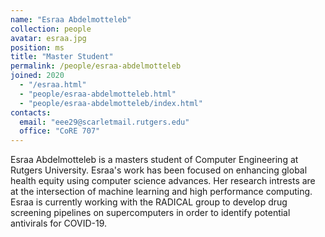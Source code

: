 ```yaml
---
name: "Esraa Abdelmotteleb"
collection: people
avatar: esraa.jpg
position: ms
title: "Master Student"
permalink: /people/esraa-abdelmotteleb
joined: 2020
  - "/esraa.html"
  - "people/esraa-abdelmotteleb.html"
  - "people/esraa-abdelmotteleb/index.html"
contacts:
  email: "eee29@scarletmail.rutgers.edu"
  office: "CoRE 707"
---
```


Esraa Abdelmotteleb is a masters student of Computer Engineering at Rutgers University. Esraa's work has been focused on enhancing global health equity using computer science advances. Her research intrests are at the intersection of machine learning and high performance computing. Esraa is currently working with the RADICAL group to develop drug screening pipelines on supercomputers in order to identify potential antivirals for COVID-19.
